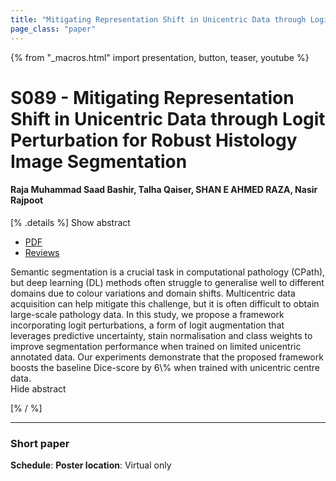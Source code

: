 ```yaml
---
title: "Mitigating Representation Shift in Unicentric Data through Logit Perturbation for Robust Histology Image Segmentation"
page_class: "paper"
---
```


{% from "_macros.html" import presentation, button, teaser, youtube %}

# S089 - Mitigating Representation Shift in Unicentric Data through Logit Perturbation for Robust Histology Image Segmentation

#### Raja Muhammad Saad Bashir, Talha Qaiser, SHAN E AHMED RAZA, Nasir Rajpoot


[% .details %]
<a class="toggle_visibility" data-selector=".abstract" data-level="3">Show abstract</a>
- <a href="https://openreview.net/pdf?id=lfcgIxHsvG">PDF</a>
- <a href="https://openreview.net/forum?id=lfcgIxHsvG">Reviews</a>

<p>
    <span class="abstract">
        Semantic segmentation is a crucial task in computational pathology (CPath), but deep learning (DL) methods often struggle to generalise well to different domains due to colour variations and domain shifts. Multicentric data acquisition can help mitigate this challenge, but it is often difficult to obtain large-scale pathology data. In this study, we propose a framework incorporating logit perturbations, a form of logit augmentation that leverages predictive uncertainty, stain normalisation and class weights to improve segmentation performance when trained on limited unicentric annotated data. Our experiments demonstrate that the proposed framework boosts the baseline Dice-score by 6\% when trained with unicentric centre data.
        <br>
        <span class="actions"><a class="toggle_visibility" data-level="2">Hide abstract</a></span>
    </span>
</p>
[% / %]

---


### Short paper

**Schedule**: 
**Poster location**: Virtual only

